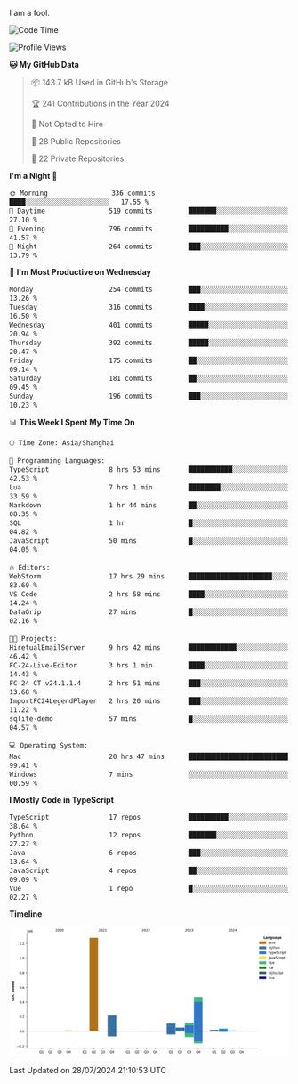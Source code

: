 I am a fool.

<!--START_SECTION:waka-->
![Code Time](http://img.shields.io/badge/Code%20Time-1%2C588%20hrs%2013%20mins-blue)

![Profile Views](http://img.shields.io/badge/Profile%20Views-1-blue)

**🐱 My GitHub Data** 

> 📦 143.7 kB Used in GitHub's Storage 
 > 
> 🏆 241 Contributions in the Year 2024
 > 
> 🚫 Not Opted to Hire
 > 
> 📜 28 Public Repositories 
 > 
> 🔑 22 Private Repositories 
 > 
**I'm a Night 🦉** 

```text
🌞 Morning                336 commits         ████░░░░░░░░░░░░░░░░░░░░░   17.55 % 
🌆 Daytime                519 commits         ███████░░░░░░░░░░░░░░░░░░   27.10 % 
🌃 Evening                796 commits         ██████████░░░░░░░░░░░░░░░   41.57 % 
🌙 Night                  264 commits         ███░░░░░░░░░░░░░░░░░░░░░░   13.79 % 
```
📅 **I'm Most Productive on Wednesday** 

```text
Monday                   254 commits         ███░░░░░░░░░░░░░░░░░░░░░░   13.26 % 
Tuesday                  316 commits         ████░░░░░░░░░░░░░░░░░░░░░   16.50 % 
Wednesday                401 commits         █████░░░░░░░░░░░░░░░░░░░░   20.94 % 
Thursday                 392 commits         █████░░░░░░░░░░░░░░░░░░░░   20.47 % 
Friday                   175 commits         ██░░░░░░░░░░░░░░░░░░░░░░░   09.14 % 
Saturday                 181 commits         ██░░░░░░░░░░░░░░░░░░░░░░░   09.45 % 
Sunday                   196 commits         ███░░░░░░░░░░░░░░░░░░░░░░   10.23 % 
```


📊 **This Week I Spent My Time On** 

```text
🕑︎ Time Zone: Asia/Shanghai

💬 Programming Languages: 
TypeScript               8 hrs 53 mins       ███████████░░░░░░░░░░░░░░   42.53 % 
Lua                      7 hrs 1 min         ████████░░░░░░░░░░░░░░░░░   33.59 % 
Markdown                 1 hr 44 mins        ██░░░░░░░░░░░░░░░░░░░░░░░   08.35 % 
SQL                      1 hr                █░░░░░░░░░░░░░░░░░░░░░░░░   04.82 % 
JavaScript               50 mins             █░░░░░░░░░░░░░░░░░░░░░░░░   04.05 % 

🔥 Editors: 
WebStorm                 17 hrs 29 mins      █████████████████████░░░░   83.60 % 
VS Code                  2 hrs 58 mins       ████░░░░░░░░░░░░░░░░░░░░░   14.24 % 
DataGrip                 27 mins             █░░░░░░░░░░░░░░░░░░░░░░░░   02.16 % 

🐱‍💻 Projects: 
HiretualEmailServer      9 hrs 42 mins       ████████████░░░░░░░░░░░░░   46.42 % 
FC-24-Live-Editor        3 hrs 1 min         ████░░░░░░░░░░░░░░░░░░░░░   14.43 % 
FC 24 CT v24.1.1.4       2 hrs 51 mins       ███░░░░░░░░░░░░░░░░░░░░░░   13.68 % 
ImportFC24LegendPlayer   2 hrs 20 mins       ███░░░░░░░░░░░░░░░░░░░░░░   11.22 % 
sqlite-demo              57 mins             █░░░░░░░░░░░░░░░░░░░░░░░░   04.57 % 

💻 Operating System: 
Mac                      20 hrs 47 mins      █████████████████████████   99.41 % 
Windows                  7 mins              ░░░░░░░░░░░░░░░░░░░░░░░░░   00.59 % 
```

**I Mostly Code in TypeScript** 

```text
TypeScript               17 repos            ██████████░░░░░░░░░░░░░░░   38.64 % 
Python                   12 repos            ███████░░░░░░░░░░░░░░░░░░   27.27 % 
Java                     6 repos             ███░░░░░░░░░░░░░░░░░░░░░░   13.64 % 
JavaScript               4 repos             ██░░░░░░░░░░░░░░░░░░░░░░░   09.09 % 
Vue                      1 repo              █░░░░░░░░░░░░░░░░░░░░░░░░   02.27 % 
```



**Timeline**

![Lines of Code chart](https://raw.githubusercontent.com/VeejaLiu/VeejaLiu/master/assets/bar_graph.png)


 Last Updated on 28/07/2024 21:10:53 UTC
<!--END_SECTION:waka-->
